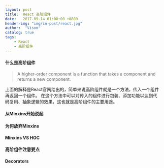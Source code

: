 ```yaml
---
layout: post
title:  React 高阶组件
date:   2017-09-14 01:08:00 +0800
header-img: "img/in-post/react.jpg"
author:  "Vison"
catalog: true
tags:
    - React
    - 高阶组件
---
```




#### 什么是高阶组件

> A higher-order component is a function that takes a component and returns a new component.

上面的解释是React官网给出的，简单来说高阶组件就是一个方法，传入一个组件再返回一个组件。
在这个方法中可以对传入的组件进行包装、添加功能以达到代码复用、抽象逻辑的效果，这也就是高阶组件的主要用途。

#### 从Minxins开始说起

#### 为何放弃Minxins

#### Minxins VS HOC

#### 高阶组件注意要点

#### Decorators
